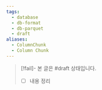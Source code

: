 ```yaml
---
tags:
  - database
  - db-format
  - db-parquet
  - draft
aliases:
  - ColumnChunk
  - Column Chunk
---
```

> [!fail]- 본 글은 #draft 상태입니다.
> - [ ] 내용 정리